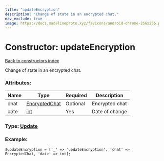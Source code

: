 ```yaml
---
title: "updateEncryption"
description: "Change of state in an encrypted chat."
nav_exclude: true
image: https://docs.madelineproto.xyz/favicons/android-chrome-256x256.png
---
```

# Constructor: updateEncryption  
[Back to constructors index](/API_docs/constructors/index.html)



Change of state in an encrypted chat.

### Attributes:

| Name     |    Type       | Required | Description |
|----------|---------------|----------|-------------|
|chat|[EncryptedChat](/API_docs/types/EncryptedChat.html) | Optional|Encrypted chat|
|date|[int](/API_docs/types/int.html) | Yes|Date of change|



### Type: [Update](/API_docs/types/Update.html)


### Example:

```
$updateEncryption = ['_' => 'updateEncryption', 'chat' => EncryptedChat, 'date' => int];
```  
